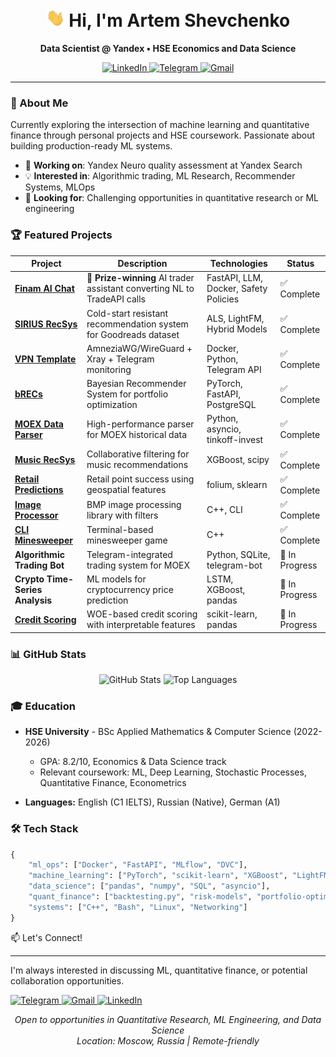 <h1 align="center">
  <img src="https://raw.githubusercontent.com/ABSphreak/ABSphreak/master/gifs/Hi.gif" width="30px"> 
  Hi, I'm Artem Shevchenko
</h1>

<p align="center">
  <b>Data Scientist @ Yandex • HSE Economics and Data Science</b><br/>
</p>

<p align="center">
  <a href="https://www.linkedin.com/in/aeshef/">
    <img src="https://img.shields.io/badge/LinkedIn-0A66C2?style=for-the-badge&logo=linkedin&logoColor=white" alt="LinkedIn">
  </a>
  <a href="https://t.me/plxlrd">
    <img src="https://img.shields.io/badge/Telegram-2CA5E0?style=for-the-badge&logo=telegram&logoColor=white" alt="Telegram">
  </a>
  <a href="mailto:aeshevchenko1704@gmail.com">
    <img src="https://img.shields.io/badge/Gmail-D14836?style=for-the-badge&logo=gmail&logoColor=white" alt="Gmail">
  </a>
</p>

---

### 🚀 About Me

Currently exploring the intersection of machine learning and quantitative finance through personal projects and HSE coursework. Passionate about building production-ready ML systems.

- 🔭 **Working on**: Yandex Neuro quality assessment at Yandex Search
- 💡 **Interested in**: Algorithmic trading, ML Research, Recommender Systems, MLOps
- 🎯 **Looking for**: Challenging opportunities in quantitative research or ML engineering

### 🏆 Featured Projects

| Project | Description | Technologies | Status |
|---------|-------------|--------------|---------|
| **[Finam AI Chat](https://github.com/aeshef/Finam-AI-Chat)** | **🥈 Prize-winning** AI trader assistant converting NL to TradeAPI calls | FastAPI, LLM, Docker, Safety Policies | ✅ Complete |
| **[SIRIUS RecSys](https://github.com/aeshef/SIRIUS)** | Cold-start resistant recommendation system for Goodreads dataset | ALS, LightFM, Hybrid Models | ✅ Complete |
| **[VPN Template](https://github.com/aeshef/vpn-template)** | AmneziaWG/WireGuard + Xray + Telegram monitoring | Docker, Python, Telegram API | ✅ Complete |
| **[bRECs](https://github.com/aeshef/bRECs)** | Bayesian Recommender System for portfolio optimization | PyTorch, FastAPI, PostgreSQL | ✅ Complete |
| **[MOEX Data Parser](https://github.com/aeshef/TinkoffAPI-Historical-Data-Parser)** | High-performance parser for MOEX historical data | Python, asyncio, tinkoff-invest | ✅ Complete |
| **[Music RecSys](https://github.com/aeshef/recommendation_system)** | Collaborative filtering for music recommendations | XGBoost, scipy | ✅ Complete |
| **[Retail Predictions](https://github.com/aeshef/retail_predictions)** | Retail point success using geospatial features | folium, sklearn | ✅ Complete |
| **[Image Processor](https://github.com/aeshef/image_processor)** | BMP image processing library with filters | C++, CLI | ✅ Complete |
| **[CLI Minesweeper](https://github.com/aeshef/minesweeper)** | Terminal-based minesweeper game | C++ | ✅ Complete |
| **Algorithmic Trading Bot** | Telegram-integrated trading system for MOEX | Python, SQLite, telegram-bot | 🚧 In Progress |
| **Crypto Time-Series Analysis** | ML models for cryptocurrency price prediction | LSTM, XGBoost, pandas | 🚧 In Progress |
| **[Credit Scoring](https://github.com/aeshef/Credit-Scoring)** | WOE-based credit scoring with interpretable features | scikit-learn, pandas | 🚧 In Progress |

### 📊 GitHub Stats

<p align="center">
  <img src="https://github-readme-stats.vercel.app/api?username=aeshef&show_icons=true&theme=dark&hide_border=true" alt="GitHub Stats" height="165">
  <img src="https://github-readme-stats.vercel.app/api/top-langs/?username=aeshef&layout=compact&theme=dark&hide_border=true" alt="Top Languages" height="165">
</p>

### 🎓 Education

- **HSE University** - BSc Applied Mathematics & Computer Science (2022-2026)
  - GPA: 8.2/10, Economics & Data Science track
  - Relevant coursework: ML, Deep Learning, Stochastic Processes, Quantitative Finance, Econometrics
  
- **Languages:** English (C1 IELTS), Russian (Native), German (A1)

### 🛠️ Tech Stack

```python
{
    "ml_ops": ["Docker", "FastAPI", "MLflow", "DVC"],
    "machine_learning": ["PyTorch", "scikit-learn", "XGBoost", "LightFM"],
    "data_science": ["pandas", "numpy", "SQL", "asyncio"],
    "quant_finance": ["backtesting.py", "risk-models", "portfolio-optimization"],
    "systems": ["C++", "Bash", "Linux", "Networking"]
}
```

📫 Let's Connect!

---

I'm always interested in discussing ML, quantitative finance, or potential collaboration opportunities.

<p align="left"> <a href="https://t.me/plxlrd"> <img src="https://img.shields.io/badge/Telegram-2CA5E0?style=for-the-badge&logo=telegram&logoColor=white" alt="Telegram"> </a> <a href="mailto:aeshevchenko1704@gmail.com"> <img src="https://img.shields.io/badge/Gmail-D14836?style=for-the-badge&logo=gmail&logoColor=white" alt="Gmail"> </a> <a href="https://www.linkedin.com/in/aeshef/"> <img src="https://img.shields.io/badge/LinkedIn-0077B5?style=for-the-badge&logo=linkedin&logoColor=white" alt="LinkedIn"> </a> </p>
<p align="center"> <i>Open to opportunities in Quantitative Research, ML Engineering, and Data Science</i><br/> <i>Location: Moscow, Russia | Remote-friendly</i> </p> 
